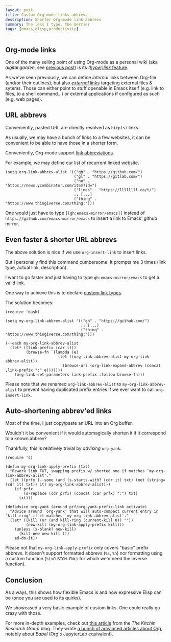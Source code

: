 ```yaml
---
layout: post
title: Custom Org-mode links abbrevs
description: Shorter Org-mode link abbrevs
summary: The less I type, the merrier
tags: [emacs,elisp,productivity]
---
```



## Org-mode links

One of the many selling point of using Org-mode as a personal wiki (aka _digital garden_, see [previous post](/2021/09/15/org-roam)) is its [_(hyper)link_ feature](https://orgmode.org/manual/Hyperlinks.html).

As we've seen previously, we can define _internal_ links between Org-file (and/or their outlines), but also [_external_ links](https://orgmode.org/manual/External-Links.html) targeting external files & sytems. Those can either point to stuff openable in Emacs itself (e.g. link to files, to a shell command...) or external applications if configured as such (e.g. web pages).


## URL abbrevs

Conveniently, pasted URL are directly resolved as `http(s)` links.

As usually, we may have a bunch of links to a few websites, it can be convenient to be able to have those in a shorter form.

Conveniently, Org-mode support [link abbreviations](https://orgmode.org/manual/Link-Abbreviations.html).

For example, we may define our list of recurrent linked website.

```elisp
(setq org-link-abbrev-alist '(("gh" . "https://github.com/")
                              ("gl" . "https://gitlab.com/")
                              ("hn" . "https://news.ycombinator.com/item?id=")
                              ("lines" . "https://llllllll.co/t/")
                              ;; [...]
                              ("thing" . "https://www.thingiverse.com/thing:")))
```

One would just have to type `[[gh:emacs-mirror/emacs]]` instead of `https://github.com/emacs-mirror/emacs` to insert a link to Emacs' github mirror.


## Even faster & shorter URL abbrevs

The above solution is nice if we use `org-insert-link` to insert links.

But I personally find this command cumbersome. It prompts me 3 times (link type, actual link, description).

I want to go faster and just having to type `gh:emacs-mirror/emacs` to get a valid link.

One way to achieve this is to declare [custom link types](https://orgmode.org/manual/Adding-Hyperlink-Types.html).

The solution becomes:

```elisp
(require 'dash)

(setq my-org-link-abbrev-alist '(("gh" . "https://github.com/")
                                 ;; [...]
                                 ("thing" . "https://www.thingiverse.com/thing:")))

(--each my-org-link-abbrev-alist
  (let* ((link-prefix (car it))
         (browse-fn `(lambda (e)
                       (let ((org-link-abbrev-alist my-org-link-abbrev-alist))
                         (browse-url (org-link-expand-abbrev (concat ,link-prefix ":" e)))))))
    (org-link-set-parameters link-prefix :follow browse-fn)))
```

Please note that we renamed `org-link-abbrev-alist` to `my-org-link-abbrev-alist` to prevent having duplicated prefix entries if we ever want to call `org-insert-link`.


## Auto-shortening abbrev'ed links

Most of the time, I just copy/paste an URL into an Org buffer.

Wouldn't it be convenient if it would automagically shorten it if it correspond to a known abbrev?

Thankfully, this is relatively trivial by _advising_ `org-yank`.

```elisp
(require 's)

(defun my-org-link-apply-prefix (txt)
  "Rework link TXT, swapping prefix w/ shorted one if matches `my-org-link-abbrev-alist'."
  (let ((prfx (--some (and (s-starts-with? (cdr it) txt) (not (string= (cdr it) txt)) it) my-org-link-abbrev-alist)))
    (if prfx
        (s-replace (cdr prfx) (concat (car prfx) ":") txt)
      txt)))

(defadvice org-yank (around prf/org-yank-prefix-link activate)
  "Advice around `org-yank' that will auto-compact current entry in `kill-ring' if it matches `my-org-link-abbrev-alist'."
  (let* ((kill (or (and kill-ring (current-kill 0)) ""))
         (new-kill (my-org-link-apply-prefix kill)))
    (unless (s-blank? new-kill)
      (kill-new new-kill t))
    ad-do-it))
```

Please not that `my-org-link-apply-prefix` only covers "basic" prefix abbrevs. It doesn't support formatted abbrevs (`%s`, `%h`) nor formatting using a custom function (`%(<CUSTOM-FN>)` for which we'd need the inverse function).


## Conclusion

As always, this shows how flexible Emacs is and how expressive Elisp can be (once you are used to its quirks).

We showcased a very basic example of custom links. One could really go crazy with those.

For more in-depth examples, check out [this article](https://kitchingroup.cheme.cmu.edu/blog/2016/11/04/New-link-features-in-org-9/) from the _The Kitchin Research Group_ blog. They wrote [a bunch of advanced articles about Org](https://kitchingroup.cheme.cmu.edu/blog/category/orgmode/), notably about _Babel_ (Org's JupyterLab equivalent).
